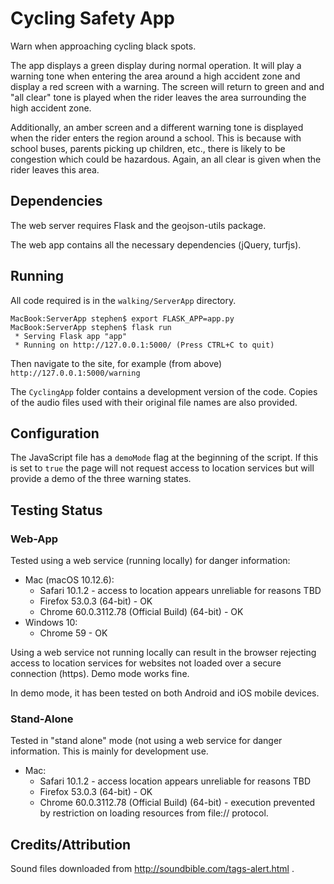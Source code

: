# Cycling Safety App

Warn when approaching cycling black spots.

The app displays a green display during normal operation. It will play a warning tone when entering the area around a high accident zone and display a red screen with a warning. The screen will return to green and and "all clear" tone is played when the rider leaves the area surrounding the high accident zone.

Additionally, an amber screen and a different warning tone is displayed when the rider enters the region around a school. This is because with school buses, parents picking up children, etc., there is likely to be congestion which could be hazardous. Again, an all clear is given when the rider leaves this area.

## Dependencies

The web server requires Flask and the geojson-utils package.

The web app contains all the necessary dependencies (jQuery, turfjs).

## Running

All code required is in the ```walking/ServerApp``` directory.

```
MacBook:ServerApp stephen$ export FLASK_APP=app.py
MacBook:ServerApp stephen$ flask run
 * Serving Flask app "app"
 * Running on http://127.0.0.1:5000/ (Press CTRL+C to quit)
```

Then navigate to the site, for example (from above) ```http://127.0.0.1:5000/warning```

The ```CyclingApp``` folder contains a development version of the code. Copies of the audio files used with
their original file names are also provided.

## Configuration

The JavaScript file has a ```demoMode``` flag at the beginning of the script. If this is set to ```true```
the page will not request access to location services but will provide a demo of the three warning 
states.

## Testing Status

### Web-App
Tested using a web service (running locally) for danger information:
* Mac (macOS 10.12.6):
   * Safari 10.1.2 - access to location appears unreliable for reasons TBD
   * Firefox 53.0.3 (64-bit) - OK
   * Chrome 60.0.3112.78 (Official Build) (64-bit) - OK
* Windows 10:
   * Chrome 59 - OK

Using a web service not running locally can result in the browser rejecting access to location services for websites not loaded
over a secure connection (https). Demo mode works fine.

In demo mode, it has been tested on both Android and iOS mobile devices.
   
### Stand-Alone
Tested in "stand alone" mode (not using a web service for danger information. This is mainly for development use.

* Mac:
   * Safari 10.1.2 - access location appears unreliable for reasons TBD
   * Firefox 53.0.3 (64-bit) - OK
   * Chrome 60.0.3112.78 (Official Build) (64-bit) - execution prevented by restriction on loading resources from file:// protocol.
   
## Credits/Attribution

Sound files downloaded from http://soundbible.com/tags-alert.html .
